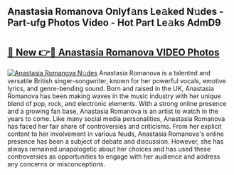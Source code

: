 ## Anastasia Romanova Onlyf𝚊ns Le𝚊ked N𝚞des - Part-ufg Photos Video - Hot Part Le𝚊ks AdmD9

# <h2><a href="http://ac30589.deff.icu/?id=Anastasia+Romanova">🔗 New 👉🔴 Anastasia Romanova VIDEO Photos</a></h2>

[![Anastasia Romanova N𝚞des](https://i.imgur.com/rIISA9y.gif)](http://ac30589.deff.icu/?id=Anastasia+Romanova)
Anastasia Romanova is a talented and versatile British singer-songwriter, known for her powerful vocals, emotive lyrics, and genre-bending sound. Born and raised in the UK, Anastasia Romanova has been making waves in the music industry with her unique blend of pop, rock, and electronic elements. With a strong online presence and a growing fan base, Anastasia Romanova is an artist to watch in the years to come. Like many social media personalities, Anastasia Romanova has faced her fair share of controversies and criticisms. From her explicit content to her involvement in various feuds, Anastasia Romanova's online presence has been a subject of debate and discussion. However, she has always remained unapologetic about her choices and has used these controversies as opportunities to engage with her audience and address any concerns or misconceptions.
